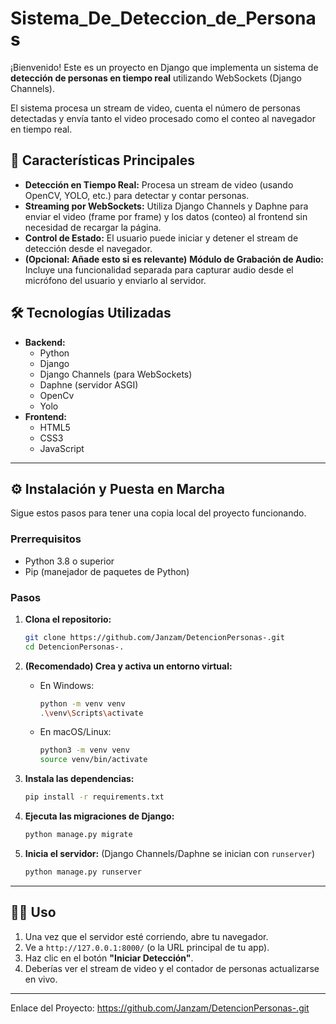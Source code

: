 # Sistema_De_Deteccion_de_Personas

¡Bienvenido! Este es un proyecto en Django que implementa un sistema de **detección de personas en tiempo real** utilizando WebSockets (Django Channels).

El sistema procesa un stream de video, cuenta el número de personas detectadas y envía tanto el video procesado como el conteo al navegador en tiempo real.

## 🚀 Características Principales

* **Detección en Tiempo Real:** Procesa un stream de video (usando OpenCV, YOLO, etc.) para detectar y contar personas.
* **Streaming por WebSockets:** Utiliza Django Channels y Daphne para enviar el video (frame por frame) y los datos (conteo) al frontend sin necesidad de recargar la página.
* **Control de Estado:** El usuario puede iniciar y detener el stream de detección desde el navegador.
* **(Opcional: Añade esto si es relevante)** **Módulo de Grabación de Audio:** Incluye una funcionalidad separada para capturar audio desde el micrófono del usuario y enviarlo al servidor.

## 🛠️ Tecnologías Utilizadas

* **Backend:**
    * Python
    * Django
    * Django Channels (para WebSockets)
    * Daphne (servidor ASGI)
    * OpenCv
    * Yolo
* **Frontend:**
    * HTML5
    * CSS3
    * JavaScript 

---

## ⚙️ Instalación y Puesta en Marcha

Sigue estos pasos para tener una copia local del proyecto funcionando.

### Prerrequisitos

* Python 3.8 o superior
* Pip (manejador de paquetes de Python)

### Pasos

1.  **Clona el repositorio:**
    ```bash
    git clone https://github.com/Janzam/DetencionPersonas-.git
    cd DetencionPersonas-.


2.  **(Recomendado) Crea y activa un entorno virtual:**
    * En Windows:
        ```bash
        python -m venv venv
        .\venv\Scripts\activate
        ```
    * En macOS/Linux:
        ```bash
        python3 -m venv venv
        source venv/bin/activate
        ```

3.  **Instala las dependencias:**

    ```bash
    pip install -r requirements.txt
    ```

4.  **Ejecuta las migraciones de Django:**
    ```bash
    python manage.py migrate
    ```

5.  **Inicia el servidor:**
    (Django Channels/Daphne se inician con `runserver`)
    ```bash
    python manage.py runserver
    ```

---

## 🏃‍♂️ Uso

1.  Una vez que el servidor esté corriendo, abre tu navegador.
2.  Ve a `http://127.0.0.1:8000/` (o la URL principal de tu app).
3.  Haz clic en el botón **"Iniciar Detección"**.
4.  Deberías ver el stream de video y el contador de personas actualizarse en vivo.

---



Enlace del Proyecto: https://github.com/Janzam/DetencionPersonas-.git
